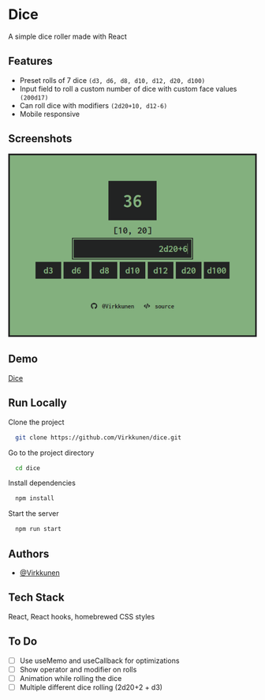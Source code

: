 
# Dice

A simple dice roller made with React


## Features

- Preset rolls of 7 dice `(d3, d6, d8, d10, d12, d20, d100)`
- Input field to roll a custom number of dice with custom face values `(200d17)`
- Can roll dice with modifiers `(2d20+10, d12-6)`
- Mobile responsive


## Screenshots

![Preview 02](./assets/prev02.png)


## Demo

[Dice](https://vrkknn.net/dice)


## Run Locally

Clone the project

```bash
  git clone https://github.com/Virkkunen/dice.git
```

Go to the project directory

```bash
  cd dice
```

Install dependencies

```bash
  npm install
```

Start the server

```bash
  npm run start
```


## Authors

- [@Virkkunen](https://www.github.com/Virkkunen)


## Tech Stack

React, React hooks, homebrewed CSS styles


## To Do
- [ ] Use useMemo and useCallback for optimizations
- [ ] Show operator and modifier on rolls
- [ ] Animation while rolling the dice
- [ ] Multiple different dice rolling (2d20+2 + d3)
